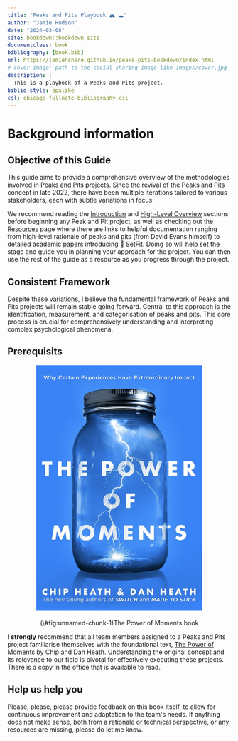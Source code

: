 ```yaml
--- 
title: "Peaks and Pits Playbook 🏔 🕳️️"
author: "Jamie Hudson"
date: "2024-03-08"
site: bookdown::bookdown_site
documentclass: book
bibliography: [book.bib]
url: https://jamiehshare.github.io/peaks-pits-bookdown/index.html
# cover-image: path to the social sharing image like images/cover.jpg
description: |
  This is a playbook of a Peaks and Pits project.
biblio-style: apalike
csl: chicago-fullnote-bibliography.csl
---
```


# Background information

## Objective of this Guide

This guide aims to provide a comprehensive overview of the methodologies involved in Peaks and Pits projects. Since the revival of the Peaks and Pits concept in late 2022, there have been multiple iterations tailored to various stakeholders, each with subtle variations in focus.

We recommend reading the [Introduction](#intro) and [High-Level Overview](#high-level-overview) sections before beginning any Peak and Pit project, as well as checking out the [Resources](#resources) page where there are links to helpful documentation ranging from high-level rationale of peaks and pits (from David Evans himself) to detailed academic papers introducing 🤗 SetFit. Doing so will help set the stage and guide you in planning your approach for the project. You can then use the rest of the guide as a resource as you progress through the project.

## Consistent Framework

Despite these variations, I believe the fundamental framework of Peaks and Pits projects will remain stable going forward. Central to this approach is the identification, measurement, and categorisation of peaks and pits. This core process is crucial for comprehensively understanding and interpreting complex psychological phenomena.

## Prerequisits

<div class="figure" style="text-align: center">
<img src="./img/power-of-moments.png" alt="The Power of Moments book" width="376" />
<p class="caption">(\#fig:unnamed-chunk-1)The Power of Moments book</p>
</div>

I **strongly** recommend that all team members assigned to a Peaks and Pits project familiarise themselves with the foundational text, [The Power of Moments](https://heathbrothers.com/the-power-of-moments/) by Chip and Dan Heath. Understanding the original concept and its relevance to our field is pivotal for effectively executing these projects. There is a copy in the office that is available to read.  

## Help us help you

Please, please, please provide feedback on this book itself, to allow for continuous improvement and adaptation to the team's needs. If anything does not make sense, both from a rationale or technical perspective, or any resources are missing, please do let me know. 


